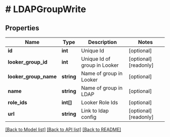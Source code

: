# # LDAPGroupWrite

## Properties

Name | Type | Description | Notes
------------ | ------------- | ------------- | -------------
**id** | **int** | Unique Id | [optional]
**looker_group_id** | **int** | Unique Id of group in Looker | [optional] [readonly]
**looker_group_name** | **string** | Name of group in Looker | [optional]
**name** | **string** | Name of group in LDAP | [optional]
**role_ids** | **int[]** | Looker Role Ids | [optional]
**url** | **string** | Link to ldap config | [optional] [readonly]

[[Back to Model list]](../../README.md#models) [[Back to API list]](../../README.md#endpoints) [[Back to README]](../../README.md)

